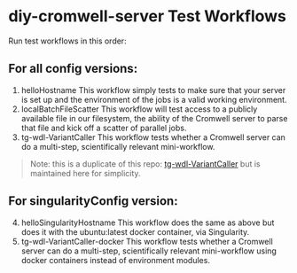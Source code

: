 # diy-cromwell-server Test Workflows
Run test workflows in this order:

## For all config versions:
1.  helloHostname
  This workflow simply tests to make sure that your server is set up and the environment of the jobs is a valid working environment.
2.  localBatchFileScatter
  This workflow will test access to a publicly available file in our filesystem, the ability of the Cromwell server to parse that file and kick off a scatter of parallel jobs.
3.  tg-wdl-VariantCaller
  This workflow tests whether a Cromwell server can do a multi-step, scientifically relevant mini-workflow.  
  > Note: this is a duplicate of this repo: [tg-wdl-VariantCaller](https://github.com/FredHutch/tg-wdl-VariantCaller) but is maintained here for simplicity.  



## For singularityConfig version:
4.  helloSingularityHostname
  This workflow does the same as above but does it with the ubuntu:latest docker container, via Singularity.
5.  tg-wdl-VariantCaller-docker
  This workflow tests whether a Cromwell server can do a multi-step, scientifically relevant mini-workflow using docker containers instead of environment modules.  
